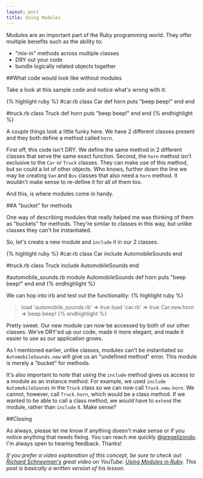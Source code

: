 ```yaml
---
layout: post
title: Using Modules
---
```


Modules are an important part of the Ruby programming world. They offer multiple benefits such as the ability to:

+ "mix-in" methods across multiple classes
+ DRY out your code
+ bundle logically related objects together

##What code would look like without modules

Take a look at this sample code and notice what's wrong with it:

{% highlight ruby %}
#car.rb
class Car
  def horn
    puts "beep beep!"
  end
end

#truck.rb
class Truck
  def horn
    puts "beep beep!"
  end
end
{% endhighlight %}

A couple things look a little funky here. We have 2 different classes present and they both define a method called `horn`.

First off, this code isn't DRY. We define the same method in 2 different classes that serve the same exact function. Second, the `horn` method isn't exclusive to the `Car` or `Truck` classes. They can make use of this method, but so could a lot of other objects. Who knows, further down the line we may be creating `Van` and `Bus` classes that also need a `horn` method. It wouldn't make sense to re-define it for all of them too.

And this, is where modules come in handy.

##A "bucket" for methods

One way of describing modules that really helped me was thinking of them as "buckets" for methods. They're similar to classes in this way, but unlike classes they can't be instantiated.

So, let's create a new module and `include` it in our 2 classes.

{% highlight ruby %}
#car.rb
class Car
  include AutomobileSounds
end

#truck.rb
class Truck
  include AutomobileSounds
end

#automobile_sounds.rb
module AutomobileSounds
  def horn
    puts "beep beep!"
  end
end
{% endhighlight %}

We can hop into irb and test out the functionality:
{% highlight ruby %}
> load 'automobile_sounds.rb'
=> true
> load 'car.rb'
=> true
> Car.new.horn
=> beep beep!
{% endhighlight %}

Pretty sweet. Our new module can now be accessed by both of our other classes. We've DRY'ed up our code, made it more elegant, and made it easier to use as our application grows.

As I mentioned earlier, unlike classes, modules can't be instantiated so `AutomobileSounds.new` will give us an "undefined method" error. This module is merely a "bucket" for methods.

It's also important to note that using the `include` method gives us access to a module as an instance method. For example, we used `include AutomobileSounds` in the `Truck` class so we can now call `Truck.new.horn`. We cannot, however, call `Truck.horn`, which would be a class method. If we wanted to be able to call a class method, we would have to `extend` the module, rather than `include` it. Make sense?

##Closing

As always, please let me know if anything doesn't make sense or if you notice anything that needs fixing. You can reach me quickly [@gregelizondo](https://twitter.com/gregelizondo). I'm always open to hearing feedback. Thanks!

*If you prefer a video explanation of this concept, be sure to check out [Richard Schneeman's](https://twitter.com/schneems) great video on YouTube: [Using Modules in Ruby](https://www.youtube.com/watch?v=taaIIYj1jFA). This post is basically a written version of his lesson.*